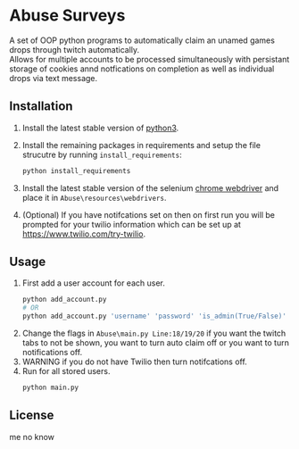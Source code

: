 # Abuse Surveys

A set of OOP python programs to automatically claim an unamed games drops through twitch automatically.\
Allows for multiple accounts to be processed simultaneously with persistant storage of cookies annd notfications on completion as well as individual drops via text message.

## Installation

1. Install the latest stable version of [python3](https://www.python.org/downloads/).
2. Install the remaining packages in requirements and setup the file strucutre by running `install_requirements`:

   ```bash
   python install_requirements
   ```

3. Install the latest stable version of the selenium [chrome webdriver](https://chromedriver.chromium.org/downloads) and place it in `Abuse\resources\webdrivers`.
4. (Optional) If you have notifcations set on then on first run you will be prompted for your twilio information which can be set up at https://www.twilio.com/try-twilio.

## Usage

1. First add a user account for each user.
   ```bash
   python add_account.py
   # OR
   python add_account.py 'username' 'password' 'is_admin(True/False)' 'phone number'
   ```
2. Change the flags in `Abuse\main.py Line:18/19/20` if you want the twitch tabs to not be shown, you want to turn auto claim off or you want to turn notifications off.
3. WARNING if you do not have Twilio then turn notifcations off.
4. Run for all stored users.
   ```bash
   python main.py
   ```

## License

me no know
